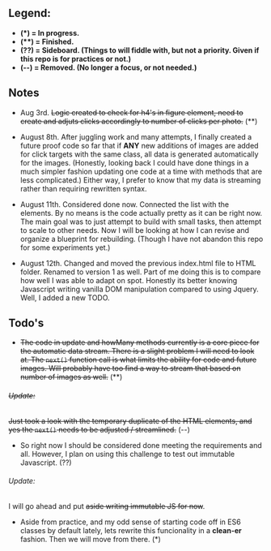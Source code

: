 ## Legend:

- __(*) = In progress.__
- __(**) = Finished.__
- __(??) = Sideboard. (Things to will fiddle with, but not a priority. Given if this repo is for practices or not.)__
- __(--) = Removed. (No longer a focus, or not needed.)__

## Notes

- Aug 3rd. ~~Logic created to check for h4's in figure element, need to create and adjuts clicks accordingly to number of clicks per photo.~~ (**)

- August 8th. After juggling work and many attempts, I finally created a future proof code so far that if __ANY__ new additions of images are added for click targets with the same class, all data is generated automatically for the images. (Honestly, looking back I could have done things in a much simpler fashion updating one code at a time with methods that are less complicated.) Either way, I prefer to know that my data is streaming rather than requiring rewritten syntax.

- August 11th. Considered done now. Connected the list with the elements. By no means is the code actually pretty as it can be right now. The main goal was to just attempt to build with small tasks, then attempt to scale to other needs. Now I will be looking at how I can revise and organize a blueprint for rebuilding. (Though I have not abandon this repo for some experiments yet.)

- August 12th. Changed and moved the previous index.html file to HTML folder. Renamed to version 1 as well. Part of me doing this is to compare how well I was able to adapt on spot. Honestly its better knowing Javascript writing vanilla DOM manipulation compared to using Jquery. Well, I added a new TODO.

## Todo's

- ~~The code in update and howMany methods currently is a core piece for the automatic data stream. There is a slight problem I will need to look at. The `next()` function call is what limits the ability for code and future images. Will probably have too find a way to stream that based on number of images as well.~~ (**)
###### ~~Update:~~ 
~~Just took a look with the temporary duplicate of the HTML elements, and yes the `next()` needs to be adjusted / streamlined.~~ (--)

- So right now I should be considered done meeting the requirements and all. However, I plan on using this challenge to test out immutable Javascript. (??)

###### Update: 
I will go ahead and put ~~aside writing immutable JS for now~~. 

- Aside from practice, and my odd sense of starting code off in ES6 classes by default lately, lets rewrite this funcionality in a __clean-er__ fashion. Then we will move from there. (*)